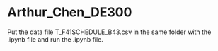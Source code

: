 # Arthur_Chen_DE300

Put the data file T_F41SCHEDULE_B43.csv in the same folder with the .ipynb file and run the .ipynb file.

